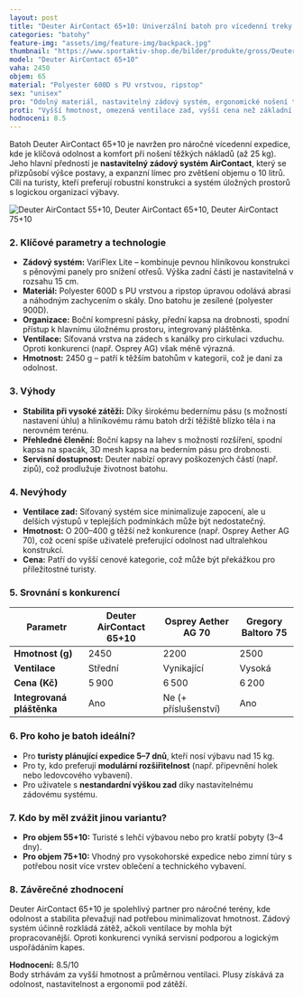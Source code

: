 ```yaml
---
layout: post
title: "Deuter AirContact 65+10: Univerzální batoh pro vícedenní treky s variabilním objemem"
categories: "batohy"
feature-img: "assets/img/feature-img/backpack.jpg"
thumbnail: "https://www.sportaktiv-shop.de/bilder/produkte/gross/Deuter-Aircontact-65-10.jpg"
model: "Deuter AirContact 65+10"
vaha: 2450
objem: 65
material: "Polyester 600D s PU vrstvou, ripstop"
sex: "unisex"
pro: "Odolný materiál, nastavitelný zádový systém, ergonomické nošení těžkých nákladů"
proti: "Vyšší hmotnost, omezená ventilace zad, vyšší cena než základní modely"
hodnoceni: 8.5
---
```




Batoh Deuter AirContact 65+10 je navržen pro náročné vícedenní expedice, kde je klíčová odolnost a komfort při nošení těžkých nákladů (až 25 kg). Jeho hlavní předností je **nastavitelný zádový systém AirContact**, který se přizpůsobí výšce postavy, a expanzní límec pro zvětšení objemu o 10 litrů. Cílí na turisty, kteří preferují robustní konstrukci a systém úložných prostorů s logickou organizací výbavy.

![Deuter AirContact 55+10, Deuter AirContact 65+10, Deuter AirContact 75+10](https://res.cloudinary.com/dvwv5cne3/image/fetch/w_auto,h_450,c_fill,g_auto,f_auto,q_auto/https://www.sportaktiv-shop.de/bilder/produkte/gross/Deuter-Aircontact-65-10.jpg)

### 2. Klíčové parametry a technologie
- **Zádový systém:** VariFlex Lite – kombinuje pevnou hliníkovou konstrukci s pěnovými panely pro snížení otřesů. Výška zadní části je nastavitelná v rozsahu 15 cm.
- **Materiál:** Polyester 600D s PU vrstvou a ripstop úpravou odolává abrasi a náhodným zachycením o skály. Dno batohu je zesílené (polyester 900D).
- **Organizace:** Boční kompresní pásky, přední kapsa na drobnosti, spodní přístup k hlavnímu úložnému prostoru, integrovaný pláštěnka.
- **Ventilace:** Síťovaná vrstva na zádech s kanálky pro cirkulaci vzduchu. Oproti konkurenci (např. Osprey AG) však méně výrazná.
- **Hmotnost:** 2450 g – patří k těžším batohům v kategorii, což je daní za odolnost.

### 3. Výhody
- **Stabilita při vysoké zátěži:** Díky širokému bedernímu pásu (s možností nastavení úhlu) a hliníkovému rámu batoh drží těžiště blízko těla i na nerovném terénu.
- **Přehledné členění:** Boční kapsy na lahev s možností rozšíření, spodní kapsa na spacák, 3D mesh kapsa na bederním pásu pro drobnosti.
- **Servisní dostupnost:** Deuter nabízí opravy poškozených částí (např. zipů), což prodlužuje životnost batohu.

### 4. Nevýhody
- **Ventilace zad:** Síťovaný systém sice minimalizuje zapocení, ale u delších výstupů v teplejších podmínkách může být nedostatečný.
- **Hmotnost:** O 200–400 g těžší než konkurence (např. Osprey Aether AG 70), což ocení spíše uživatelé preferující odolnost nad ultralehkou konstrukcí.
- **Cena:** Patří do vyšší cenové kategorie, což může být překážkou pro příležitostné turisty.

### 5. Srovnání s konkurencí

| Parametr           | Deuter AirContact 65+10 | Osprey Aether AG 70 | Gregory Baltoro 75 |
|--------------------|-------------------------|---------------------|--------------------|
| **Hmotnost (g)**   | 2450                    | 2200                | 2500               |
| **Ventilace**       | Střední                 | Vynikající          | Vysoká             |
| **Cena (Kč)**       | 5 900                   | 6 500               | 6 200              |
| **Integrovaná pláštěnka** | Ano             | Ne (\+ příslušenství) | Ano                |

### 6. Pro koho je batoh ideální?
- Pro **turisty plánující expedice 5–7 dnů**, kteří nosí výbavu nad 15 kg.
- Pro ty, kdo preferují **modulární rozšiřitelnost** (např. připevnění holek nebo ledovcového vybavení).
- Pro uživatele s **nestandardní výškou zad** díky nastavitelnému zádovému systému.

### 7. Kdo by měl zvážit jinou variantu?
- **Pro objem 55+10:** Turisté s lehčí výbavou nebo pro kratší pobyty (3–4 dny).
- **Pro objem 75+10:** Vhodný pro vysokohorské expedice nebo zimní túry s potřebou nosit více vrstev oblečení a technického vybavení.

### 8. Závěrečné zhodnocení
Deuter AirContact 65+10 je spolehlivý partner pro náročné terény, kde odolnost a stabilita převažují nad potřebou minimalizovat hmotnost. Zádový systém účinně rozkládá zátěž, ačkoli ventilace by mohla být propracovanější. Oproti konkurenci vyniká servisní podporou a logickým uspořádáním kapes.

**Hodnocení:** 8.5/10  
Body strhávám za vyšší hmotnost a průměrnou ventilaci. Plusy získává za odolnost, nastavitelnost a ergonomii pod zátěží.
